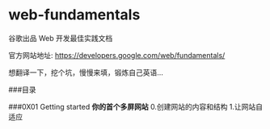 web-fundamentals
================

谷歌出品 Web 开发最佳实践文档 

官方网站地址: https://developers.google.com/web/fundamentals/ 

想翻译一下，挖个坑，慢慢来填，锻炼自己英语...

###目录

###0X01 Getting started
**你的首个多屏网站**
0.创建网站的内容和结构
1.让网站自适应
 

